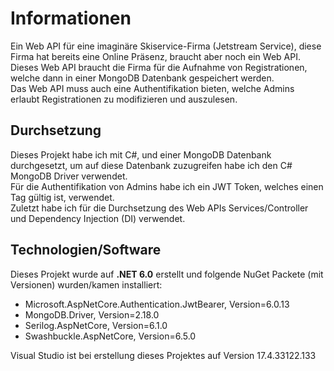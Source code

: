 # Informationen
Ein Web API für eine imaginäre Skiservice-Firma (Jetstream Service), diese Firma hat bereits eine Online Präsenz, braucht aber noch ein Web API.  
Dieses Web API braucht die Firma für die Aufnahme von Registrationen, welche dann in einer MongoDB Datenbank gespeichert werden.  
Das Web API muss auch eine Authentifikation bieten, welche Admins erlaubt Registrationen zu modifizieren und auszulesen.  

## Durchsetzung

Dieses Projekt habe ich mit C#, und einer MongoDB Datenbank durchgesetzt, um auf diese Datenbank zuzugreifen habe ich den C# MongoDB Driver verwendet.  
Für die Authentifikation von Admins habe ich ein JWT Token, welches einen Tag gültig ist, verwendet.  
Zuletzt habe ich für die Durchsetzung des Web APIs Services/Controller und Dependency Injection (DI) verwendet.

## Technologien/Software
Dieses Projekt wurde auf **.NET 6.0** erstellt und folgende NuGet Packete (mit Versionen) wurden/kamen installiert:  
- Microsoft.AspNetCore.Authentication.JwtBearer, Version=6.0.13
- MongoDB.Driver, Version=2.18.0
- Serilog.AspNetCore, Version=6.1.0
- Swashbuckle.AspNetCore, Version=6.5.0  

Visual Studio ist bei erstellung dieses Projektes auf Version 17.4.33122.133
